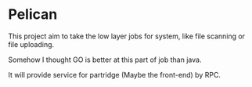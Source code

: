 # Pelican

This project aim to take the low layer jobs for system, like file scanning or file uploading.

Somehow I thought GO is better at this part of job than java.

It will provide service for partridge (Maybe the front-end) by RPC.